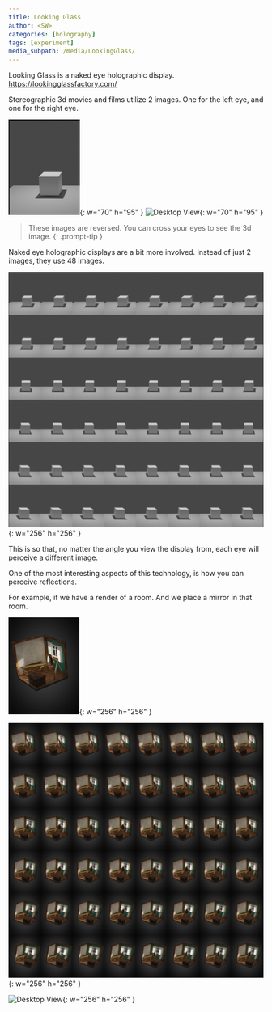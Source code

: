 ```yaml
---
title: Looking Glass
author: <SW>
categories: [holography]
tags: [experiment]
media_subpath: /media/LookingGlass/
---
```


Looking Glass is a naked eye holographic display.
<https://lookingglassfactory.com/>

Stereographic 3d movies and films utilize 2 images.
One for the left eye, and one for the right eye.

![Desktop View](/cube_single.png){: w="70" h="95" } ![Desktop View](/cube_singleR.png){: w="70" h="95" }
>These images are reversed.
>You can cross your eyes to see the 3d image.
{: .prompt-tip }

Naked eye holographic displays are a bit more involved.
Instead of just 2 images, they use 48 images.

![Desktop View](/test_cube.PNG){: w="256" h="256" }

This is so that, no matter the angle you view the display from, each eye will perceive a different image.

One of the most interesting aspects of this technology, is how you can perceive reflections.

For example, if we have a render of a room. And we place a mirror in that room.

![Desktop View](/room_single.png){: w="256" h="256" }

![Desktop View](/room.png){: w="256" h="256" }

![Desktop View](/room.gif){: w="256" h="256" }
